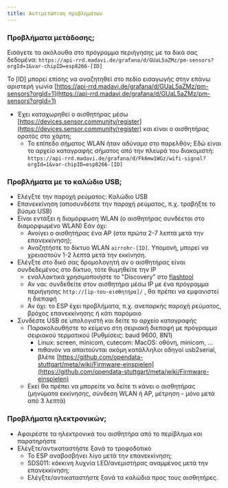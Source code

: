 ```yaml
---
title: Αντιμετώπιση προβλημάτων
---
```


### Προβλήματα μετάδοσης;
Εισάγετε τα ακόλουθα στο πρόγραμμα περιήγησης με τα δικά σας δεδομένα:
`https://api-rrd.madavi.de/grafana/d/GUaL5aZMz/pm-sensors?orgId=1&var-chipID=esp8266-[ID]`

Το [ID] μπορεί επίσης να αναζητηθεί στο πεδίο εισαγωγής στην επάνω αριστερή γωνία [https://api-rrd.madavi.de/grafana/d/GUaL5aZMz/pm-sensors?orgId=1](https://api-rrd.madavi.de/grafana/d/GUaL5aZMz/pm-sensors?orgId=1)

* Έχει καταχωρηθεί ο αισθητήρας μέσω [https://devices.sensor.community/register](https://devices.sensor.community/register) και είναι ο αισθητήρας ορατός στο χάρτη;
    * Το επίπεδο σήματος WLAN ήταν αδύναμο στο παρελθόν;
      Εδώ είναι το αρχείο καταγραφής σήματος από την πλευρά του διακομιστή: `https://api-rrd.madavi.de/grafana/d/Fk6mw1WGz/wifi-signal?orgId=1&var-chipID=esp8266-[ID]`


### Προβλήματα με το καλώδιο USB;
* Ελέγξτε την παροχή ρεύματος: Καλώδιο USB
* Επανεκκίνηση (αποσυνδέστε την παροχή ρεύματος, π.χ. τραβήξτε το βύσμα USB)
* Είναι εντάξει η διαμόρφωση WLAN (ο αισθητήρας συνδέεται στο διαμορφωμένο WLAN) Εάν όχι:
    * Ανοίγει ο αισθητήρας ένα AP (στα πρώτα 2-7 λεπτά μετά την επανεκκίνηση);
    * Αναζητήστε το δίκτυο WLAN `airrohr-[ID]`. Υπομονή, μπορεί να χρειαστούν 1-2 λεπτά μετά την εκκίνηση.
* Ελέγξτε στο δικό σας δρομολογητή αν ο αισθητήρας είναι συνδεδεμένος στο δίκτυο, τότε θυμηθείτε την IP
    * εναλλακτικά χρησιμοποιήστε το "Discovery" στο [flashtool](https://github.com/opendata-stuttgart/airrohr-firmware-flasher//)
    * Αν ναι: συνδεθείτε στον αισθητήρα μέσω IP με ένα πρόγραμμα περιήγησης `http://[ip-του-αισθητήρα]/` , θα πρέπει να εμφανιστεί η διεπαφή
    * Αν όχι: το ESP έχει προβλήματα, π.χ. ανεπαρκής παροχή ρεύματος, βρόχος επανεκκίνησης ή κάτι παρόμοιο
* Συνδέστε USB σε υπολογιστή και δείτε το αρχείο καταγραφής
    * Παρακολουθήστε το κείμενο στη σειριακή διεπαφή με πρόγραμμα σειριακού τερματικού (Ρυθμίσεις: baud 9600, 8N1)
        * Linux: screen, minicom, cutecom: MacOS: οθόνη, minicom, ...
        * πιθανόν να απαιτούνται ακόμη κατάλληλοι οδηγοί usb2serial, βλέπε [https://github.com/opendata-stuttgart/meta/wiki/Firmware-einspielen](https://github.com/opendata-stuttgart/meta/wiki/Firmware-einspielen)
    * Εκεί θα πρέπει να μπορείτε να δείτε τι κάνει ο αισθητήρας (μηνύματα εκκίνησης, σύνδεση WLAN ή AP, μέτρηση - μόνο μετά από 3 λεπτά)

### Προβλήματα ηλεκτρονικών;
* Αφαιρέστε τα ηλεκτρονικά του αισθητήρα από το περίβλημα και παρατηρήστε
* Ελέγξτε/αντικαταστήστε ξανά το τροφοδοτικό
    * Το ESP αναβοσβήνει λίγο μετά την επανεκκίνηση;
    * SDS011: κόκκινη λυχνία LED/ανεμιστήρας αναμμένος μετά την επανεκκίνηση;
    * Ελέγξτε/αντικαταστήστε ξανά τα καλώδια προς τους αισθητήρες.